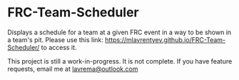 # FRC-Team-Scheduler
Displays a schedule for a team at a given FRC event in a way to be shown in a team's pit.
Please use this link:  https://mlavrentyev.github.io/FRC-Team-Scheduler/ to access it.

This project is still a work-in-progress. It is not complete. If you have feature requests, email me at lavrema@outlook.com
